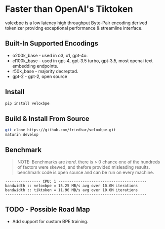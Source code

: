 # Faster than OpenAI's Tiktoken

volexbpe is a low latency high throughput Byte-Pair encoding derived tokenizer providng exceptional performance & streamline interface.

## Built-In Supported Encodings
* o200k_base - used in o3, o1, gpt-4o.
* cl100k_base - used in gpt-4, gpt-3.5 turbo, gpt-3.5, most openai text embedding endpoints.
* r50k_base - majority decreptad.
* gpt-2 - gpt-2, open source

## Install
```sh
pip install veloxbpe
```

## Build & Install From Source
```sh
git clone https://github.com/friedhar/veloxbpe.git
maturin develop
```

## Benchmark 
> NOTE: Benchmarks are *hard*. there is > 0 chance one of the hundreds of factors were skewed, and thefore provided misleading results. benchmark code is open source and can be run on every machine.

```
---------------- CPU: 1 ----------------------------------------
bandwidth :: veloxbpe = 15.25 MB/s avg over 10.0M iterations
bandwidth :: tiktoken = 11.96 MB/s avg over 10.0M iterations
----------------------------------------------------------------
```

## TODO - Possible Road Map
* Add support for custom BPE training.

